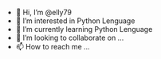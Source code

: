 - 👋 Hi, I’m @elly79
- 👀 I’m interested in Python Lenguage 
- 🌱 I’m currently learning  Python Lenguage 
- 💞️ I’m looking to collaborate on ...
- 📫 How to reach me ...

<!---
elly79/elly79 is a ✨ special ✨ repository because its `README.md` (this file) appears on your GitHub profile.
You can click the Preview link to take a look at your changes.
--->
